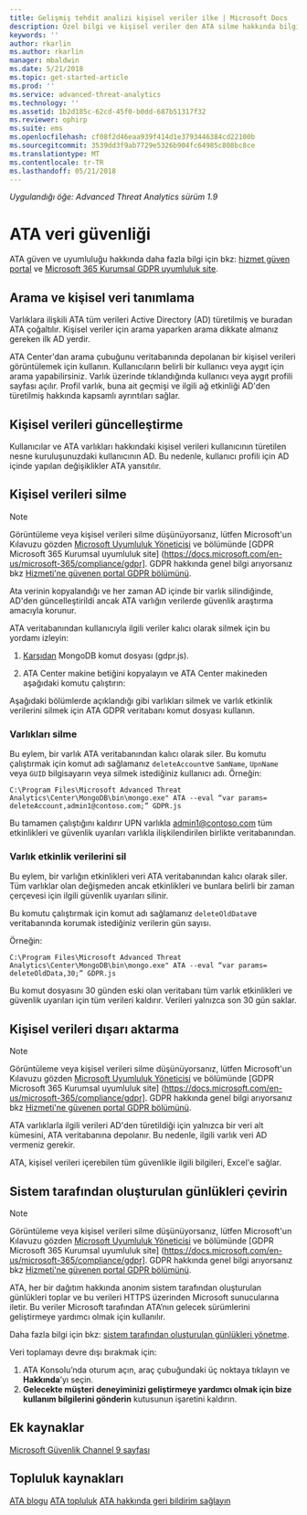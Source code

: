 ```yaml
---
title: Gelişmiş tehdit analizi kişisel veriler ilke | Microsoft Docs
description: Özel bilgi ve kişisel veriler den ATA silme hakkında bilgilere bağlantılar sağlar.
keywords: ''
author: rkarlin
ms.author: rkarlin
manager: mbaldwin
ms.date: 5/21/2018
ms.topic: get-started-article
ms.prod: ''
ms.service: advanced-threat-analytics
ms.technology: ''
ms.assetid: 1b2d185c-62cd-45f0-b0dd-687b51317f32
ms.reviewer: ophirp
ms.suite: ems
ms.openlocfilehash: cf08f2d46eaa939f414d1e3793446384cd22100b
ms.sourcegitcommit: 3539dd3f9ab7729e5326b904fc64985c808bc8ce
ms.translationtype: MT
ms.contentlocale: tr-TR
ms.lasthandoff: 05/21/2018
---
```

*Uygulandığı öğe: Advanced Threat Analytics sürüm 1.9*

# <a name="ata-data-security"></a>ATA veri güvenliği 

ATA güven ve uyumluluğu hakkında daha fazla bilgi için bkz: [hizmet güven portal](https://servicetrust.microsoft.com/ViewPage/GDPRGetStarted) ve [Microsoft 365 Kurumsal GDPR uyumluluk site](https://docs.microsoft.com/microsoft-365/compliance/compliance-solutions-overview).

## <a name="searching-for-and-identifying-personal-data"></a>Arama ve kişisel veri tanımlama 

Varlıklara ilişkili ATA tüm verileri Active Directory (AD) türetilmiş ve buradan ATA çoğaltılır. Kişisel veriler için arama yaparken arama dikkate almanız gereken ilk AD yerdir. 

ATA Center'dan arama çubuğunu veritabanında depolanan bir kişisel verileri görüntülemek için kullanın. Kullanıcıların belirli bir kullanıcı veya aygıt için arama yapabilirsiniz. Varlık üzerinde tıklandığında kullanıcı veya aygıt profili sayfası açılır. Profil varlık, buna ait geçmişi ve ilgili ağ etkinliği AD'den türetilmiş hakkında kapsamlı ayrıntıları sağlar. 

## <a name="updating-personal-data"></a>Kişisel verileri güncelleştirme 

Kullanıcılar ve ATA varlıkları hakkındaki kişisel verileri kullanıcının türetilen nesne kuruluşunuzdaki kullanıcının AD. Bu nedenle, kullanıcı profili için AD içinde yapılan değişiklikler ATA yansıtılır. 

## <a name="deleting-personal-data"></a>Kişisel verileri silme 

> [!NOTE]
> Görüntüleme veya kişisel verileri silme düşünüyorsanız, lütfen Microsoft'un Kılavuzu gözden [Microsoft Uyumluluk Yöneticisi](https://servicetrust.microsoft.com/ComplianceManager) ve bölümünde [GDPR Microsoft 365 Kurumsal uyumluluk site] (https://docs.microsoft.com/en-us/microsoft-365/compliance/gdpr]. GDPR hakkında genel bilgi arıyorsanız bkz [Hizmeti'ne güvenen portal GDPR bölümünü](https://servicetrust.microsoft.com/ViewPage/GDPRGetStarted).


Ata verinin kopyalandığı ve her zaman AD içinde bir varlık silindiğinde, AD'den güncelleştirildi ancak ATA varlığın verilerde güvenlik araştırma amacıyla korunur. 

ATA veritabanından kullanıcıyla ilgili veriler kalıcı olarak silmek için bu yordamı izleyin: 

1. [Karşıdan](https://aka.ms/ata-gdpr-script) MongoDB komut dosyası (gdpr.js).  

2. ATA Center makine betiğini kopyalayın ve ATA Center makineden aşağıdaki komutu çalıştırın: 

Aşağıdaki bölümlerde açıklandığı gibi varlıkları silmek ve varlık etkinlik verilerini silmek için ATA GDPR veritabanı komut dosyası kullanın.

### <a name="delete-entities"></a>Varlıkları silme

Bu eylem, bir varlık ATA veritabanından kalıcı olarak siler. Bu komutu çalıştırmak için komut adı sağlamanız `deleteAccount`ve `SamName`, `UpnName` veya `GUID` bilgisayarın veya silmek istediğiniz kullanıcı adı. Örneğin: 

`C:\Program Files\Microsoft Advanced Threat Analytics\Center\MongoDB\bin\mongo.exe" ATA --eval “var params= deleteAccount,admin1@contoso.com;” GDPR.js `

Bu tamamen çalıştığını kaldırır UPN varlıkla admin1@contoso.com tüm etkinlikleri ve güvenlik uyarıları varlıkla ilişkilendirilen birlikte veritabanından. 

### <a name="delete-entity-activity-data"></a>Varlık etkinlik verilerini sil

Bu eylem, bir varlığın etkinlikleri veri ATA veritabanından kalıcı olarak siler. Tüm varlıklar olan değişmeden ancak etkinlikleri ve bunlara belirli bir zaman çerçevesi için ilgili güvenlik uyarıları silinir. 

Bu komutu çalıştırmak için komut adı sağlamanız `deleteOldData`ve veritabanında korumak istediğiniz verilerin gün sayısı. 

Örneğin: 

`C:\Program Files\Microsoft Advanced Threat Analytics\Center\MongoDB\bin\mongo.exe" ATA --eval “var params= deleteOldData,30;” GDPR.js`

Bu komut dosyasını 30 günden eski olan veritabanı tüm varlık etkinlikleri ve güvenlik uyarıları için tüm verileri kaldırır. Verileri yalnızca son 30 gün saklar.

## <a name="exporting-personal-data"></a>Kişisel verileri dışarı aktarma 

> [!NOTE]
> Görüntüleme veya kişisel verileri silme düşünüyorsanız, lütfen Microsoft'un Kılavuzu gözden [Microsoft Uyumluluk Yöneticisi](https://servicetrust.microsoft.com/ComplianceManager) ve bölümünde [GDPR Microsoft 365 Kurumsal uyumluluk site] (https://docs.microsoft.com/en-us/microsoft-365/compliance/gdpr]. GDPR hakkında genel bilgi arıyorsanız bkz [Hizmeti'ne güvenen portal GDPR bölümünü](https://servicetrust.microsoft.com/ViewPage/GDPRGetStarted).


ATA varlıklarla ilgili verileri AD'den türetildiği için yalnızca bir veri alt kümesini, ATA veritabanına depolanır. Bu nedenle, ilgili varlık veri AD vermeniz gerekir. 

ATA, kişisel verileri içerebilen tüm güvenlikle ilgili bilgileri, Excel'e sağlar. 

 
## <a name="opt-out-of-system-generated-logs"></a>Sistem tarafından oluşturulan günlükleri çevirin 

> [!NOTE]
> Görüntüleme veya kişisel verileri silme düşünüyorsanız, lütfen Microsoft'un Kılavuzu gözden [Microsoft Uyumluluk Yöneticisi](https://servicetrust.microsoft.com/ComplianceManager) ve bölümünde [GDPR Microsoft 365 Kurumsal uyumluluk site] (https://docs.microsoft.com/en-us/microsoft-365/compliance/gdpr]. GDPR hakkında genel bilgi arıyorsanız bkz [Hizmeti'ne güvenen portal GDPR bölümünü](https://servicetrust.microsoft.com/ViewPage/GDPRGetStarted).

ATA, her bir dağıtım hakkında anonim sistem tarafından oluşturulan günlükleri toplar ve bu verileri HTTPS üzerinden Microsoft sunucularına iletir. Bu veriler Microsoft tarafından ATA’nın gelecek sürümlerini geliştirmeye yardımcı olmak için kullanılır. 

Daha fazla bilgi için bkz: [sistem tarafından oluşturulan günlükleri yönetme](manage-telemetry-settings.md).

Veri toplamayı devre dışı bırakmak için:

1. ATA Konsolu’nda oturum açın, araç çubuğundaki üç noktaya tıklayın ve **Hakkında**’yı seçin. 
2. **Gelecekte müşteri deneyiminizi geliştirmeye yardımcı olmak için bize kullanım bilgilerini gönderin** kutusunun işaretini kaldırın. 

 

 

 

## <a name="additional-resources"></a>Ek kaynaklar

[Microsoft Güvenlik Channel 9 sayfası](https://channel9.msdn.com/Shows/Microsoft-Security/)

## <a name="community-resources"></a>Topluluk kaynakları

[ATA blogu](https://aka.ms/ATABlog)
[ATA topluluk](https://aka.ms/ATACommunity)
[ATA hakkında geri bildirim sağlayın](https://aka.ms/ATAUserVoice)
